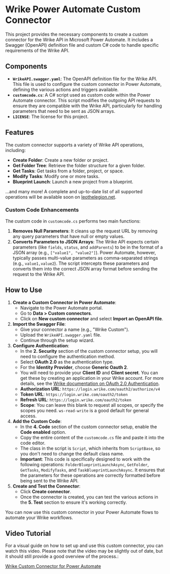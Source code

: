 # Wrike Power Automate Custom Connector

This project provides the necessary components to create a custom connector for the Wrike API in Microsoft Power Automate. It includes a Swagger (OpenAPI) definition file and custom C# code to handle specific requirements of the Wrike API.

## Components

- **`WrikeAPI.swagger.yaml`**: The OpenAPI definition file for the Wrike API. This file is used to configure the custom connector in Power Automate, defining the various actions and triggers available.
- **`customcode.cs`**: A C# script used as custom code within the Power Automate connector. This script modifies the outgoing API requests to ensure they are compatible with the Wrike API, particularly for handling parameters that need to be sent as JSON arrays.
- **`LICENSE`**: The license for this project.

## Features

The custom connector supports a variety of Wrike API operations, including:

- **Create Folder**: Create a new folder or project.
- **Get Folder Tree**: Retrieve the folder structure for a given folder.
- **Get Tasks**: Get tasks from a folder, project, or space.
- **Modify Tasks**: Modify one or more tasks.
- **Blueprint Launch**: Launch a new project from a blueprint.

...and many more! A complete and up-to-date list of all supported operations will be available soon on [leothelegion.net](https://leothelegion.net).

### Custom Code Enhancements

The custom code in `customcode.cs` performs two main functions:

1.  **Removes Null Parameters**: It cleans up the request URL by removing any query parameters that have null or empty values.
2.  **Converts Parameters to JSON Arrays**: The Wrike API expects certain parameters (like `fields`, `status`, and `addParents`) to be in the format of a JSON array (e.g., `["value1", "value2"]`). Power Automate, however, typically passes multi-value parameters as comma-separated strings (e.g., `value1,value2`). The script intercepts these parameters and converts them into the correct JSON array format before sending the request to the Wrike API.

## How to Use

1.  **Create a Custom Connector in Power Automate**:
    - Navigate to the Power Automate portal.
    - Go to **Data > Custom connectors**.
    - Click on **New custom connector** and select **Import an OpenAPI file**.
2.  **Import the Swagger File**:
    - Give your connector a name (e.g., "Wrike Custom").
    - Upload the `WrikeAPI.swagger.yaml` file.
    - Continue through the setup wizard.
3.  **Configure Authentication**:
    - In the **2. Security** section of the custom connector setup, you will need to configure the authentication method.
    - Select **OAuth 2.0** as the authentication type.
    - For the **Identity Provider**, choose **Generic Oauth 2**.
    - You will need to provide your **Client ID** and **Client secret**. You can get these by creating an application in your Wrike account. For more details, see the [Wrike documentation on OAuth 2.0 Authentication](https://developers.wrike.com/documentation/oauth-2-0-authentication).
    - **Authorization URL**: `https://login.wrike.com/oauth2/authorize/v4`
    - **Token URL**: `https://login.wrike.com/oauth2/token`
    - **Refresh URL**: `https://login.wrike.com/oauth2/token`
    - **Scope**: You can leave this blank to request all scopes, or specify the scopes you need. `ws-read-write` is a good default for general access.
4.  **Add the Custom Code**:
    - In the **4. Code** section of the custom connector setup, enable the **Code enabled** option.
    - Copy the entire content of the `customcode.cs` file and paste it into the code editor.
    - The class in the script is `Script`, which inherits from `ScriptBase`, so you don't need to change the default class name.
    - **Important**: This code is specifically designed to work with the following operations: `FolderBlueprintLaunchAsync`, `GetFolder`, `GetTasks`, `ModifyTasks`, and `TaskBlueprintLaunchAsync`. It ensures that the parameters for these operations are correctly formatted before being sent to the Wrike API.
5.  **Create and Test the Connector**:
    - Click **Create connector**.
    - Once the connector is created, you can test the various actions in the **5. Test** section to ensure it's working correctly.

You can now use this custom connector in your Power Automate flows to automate your Wrike workflows.

## Video Tutorial

For a visual guide on how to set up and use this custom connector, you can watch this video. Please note that the video may be slightly out of date, but it should still provide a good overview of the process.:

[Wrike Custom Connector for Power Automate](https://youtu.be/inva0HZCDK4)
